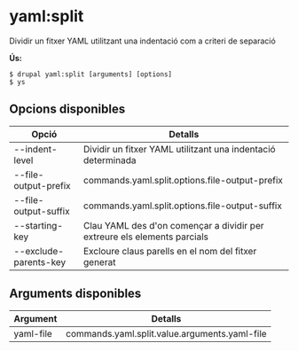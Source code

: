 # yaml:split
Dividir un fitxer YAML utilitzant una indentació com a criteri de separació

**Ús:**
```
$ drupal yaml:split [arguments] [options]
$ ys  
```

## Opcions disponibles
Opció | Detalls
-------|-------------
--indent-level | Dividir un fitxer YAML utilitzant una indentació determinada
--file-output-prefix | commands.yaml.split.options.file-output-prefix
--file-output-suffix | commands.yaml.split.options.file-output-suffix
--starting-key | Clau YAML des d'on començar a dividir per extreure els elements parcials
--exclude-parents-key | Excloure claus parells en el nom del fitxer generat

## Arguments disponibles
Argument | Detalls
---------|-------------
yaml-file | commands.yaml.split.value.arguments.yaml-file
